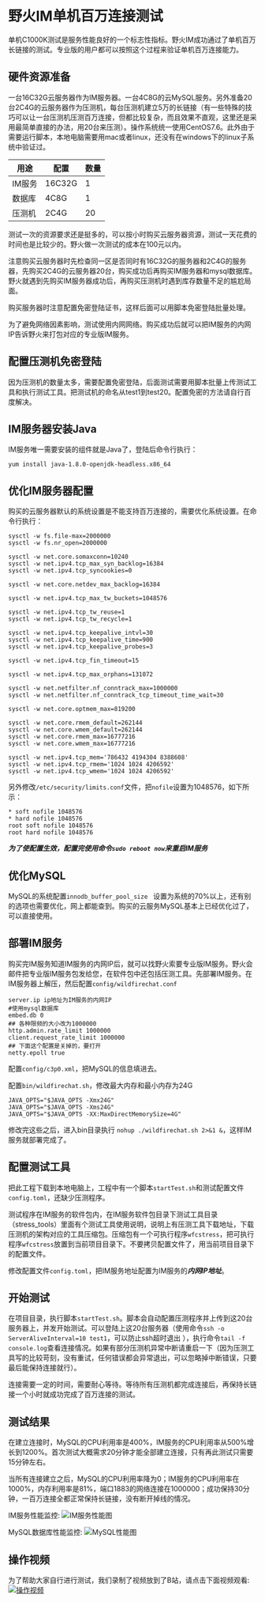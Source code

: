 # 野火IM单机百万连接测试
单机C1000K测试是服务性能良好的一个标志性指标。野火IM成功通过了单机百万长链接的测试。专业版的用户都可以按照这个过程来验证单机百万连接能力。

## 硬件资源准备
一台16C32G云服务器作为IM服务器。一台4C8G的云MySQL服务。另外准备20台2C4G的云服务器作为压测机，每台压测机建立5万的长链接（有一些特殊的技巧可以让一台压测机压测百万连接，但都比较复杂，而且效果不直观，这里还是采用最简单直接的办法，用20台来压测）。操作系统统一使用CentOS7.6。此外由于需要运行脚本，本地电脑需要用mac或者linux，还没有在windows下的linux子系统中验证过。

| 用途 | 配置 | 数量 |
| ------ | ------ | ------ |
| IM服务 | 16C32G | 1 |
| 数据库 | 4C8G | 1 |
| 压测机 | 2C4G | 20 |


测试一次的资源要求还是挺多的，可以按小时购买云服务器资源，测试一天花费的时间也是比较少的。野火做一次测试的成本在100元以内。

注意购买云服务器时先检查同一区是否同时有16C32G的服务器和2C4G的服务器，先购买2C4G的云服务器20台，购买成功后再购买IM服务器和mysql数据库。野火就遇到先购买IM服务器成功后，再购买压测机时遇到库存数量不足的尴尬局面。

购买服务器时注意配置免密登陆证书，这样后面可以用脚本免密登陆批量处理。

为了避免网络因素影响，测试使用内网网络。购买成功后就可以把IM服务的内网IP告诉野火来打包对应的专业版IM服务。


## 配置压测机免密登陆
因为压测机的数量太多，需要配置免密登陆，后面测试需要用脚本批量上传测试工具和执行测试工具。把测试机的命名从test1到test20。配置免密的方法请自行百度解决。

## IM服务器安装Java
IM服务唯一需要安装的组件就是Java了，登陆后命令行执行：
```
yum install java-1.8.0-openjdk-headless.x86_64
```

## 优化IM服务器配置
购买的云服务器默认的系统设置是不能支持百万连接的，需要优化系统设置。在命令行执行：
```
sysctl -w fs.file-max=2000000
sysctl -w fs.nr_open=2000000

sysctl -w net.core.somaxconn=10240
sysctl -w net.ipv4.tcp_max_syn_backlog=16384
sysctl -w net.ipv4.tcp_syncookies=0

sysctl -w net.core.netdev_max_backlog=16384

sysctl -w net.ipv4.tcp_max_tw_buckets=1048576

sysctl -w net.ipv4.tcp_tw_reuse=1
sysctl -w net.ipv4.tcp_tw_recycle=1

sysctl -w net.ipv4.tcp_keepalive_intvl=30
sysctl -w net.ipv4.tcp_keepalive_time=900
sysctl -w net.ipv4.tcp_keepalive_probes=3

sysctl -w net.ipv4.tcp_fin_timeout=15

sysctl -w net.ipv4.tcp_max_orphans=131072

sysctl -w net.netfilter.nf_conntrack_max=1000000
sysctl -w net.netfilter.nf_conntrack_tcp_timeout_time_wait=30

sysctl -w net.core.optmem_max=819200

sysctl -w net.core.rmem_default=262144
sysctl -w net.core.wmem_default=262144
sysctl -w net.core.rmem_max=16777216
sysctl -w net.core.wmem_max=16777216

sysctl -w net.ipv4.tcp_mem='786432 4194304 8388608'
sysctl -w net.ipv4.tcp_rmem='1024 1024 4206592'
sysctl -w net.ipv4.tcp_wmem='1024 1024 4206592'
```
另外修改```/etc/security/limits.conf```文件，把```nofile```设置为1048576，如下所示：
```
* soft nofile 1048576
* hard nofile 1048576
root soft nofile 1048576
root hard nofile 1048576
```

***为了使配置生效，配置完使用命令```sudo reboot now```来重启IM服务***

## 优化MySQL
MySQL的系统配置```innodb_buffer_pool_size ``` 设置为系统的70%以上，还有别的选项也需要优化，网上都能查到。购买的云服务MySQL基本上已经优化过了，可以直接使用。

## 部署IM服务
购买完IM服务知道IM服务的内网IP后，就可以找野火索要专业版IM服务。野火会邮件把专业版IM服务包发给您，在软件包中还包括压测工具。先部署IM服务。在IM服务器上解压，然后配置```config/wildfirechat.conf```
```
server.ip ip地址为IM服务的内网IP
#使用mysql数据库
embed.db 0
## 各种限频的大小改为1000000
http.admin.rate_limit 1000000
client.request_rate_limit 1000000
## 下面这个配置是关掉的，要打开
netty.epoll true
```
配置```config/c3p0.xml```，把MySQL的信息填进去。

配置```bin/wildfirechat.sh```，修改最大内存和最小内存为24G
```
JAVA_OPTS="$JAVA_OPTS -Xmx24G"
JAVA_OPTS="$JAVA_OPTS -Xms24G"
JAVA_OPTS="$JAVA_OPTS -XX:MaxDirectMemorySize=4G"
```
修改完这些之后，进入bin目录执行 ```nohup ./wildfirechat.sh 2>&1 &```，这样IM服务就部署完成了。

## 配置测试工具
把此工程下载到本地电脑上，工程中有一个脚本```startTest.sh```和测试配置文件```config.toml```，还缺少压测程序。

测试程序在IM服务的软件包内，在IM服务软件包目录下测试工具目录（stress_tools）里面有个测试工具使用说明，说明上有压测工具下载地址，下载压测机的架构对应的工具压缩包。压缩包有一个可执行程序```wfcstress```，把可执行程序```wfcstress```放置到当前项目目录下。不要拷贝配置文件了，用当前项目目录下的配置文件。

修改配置文件```config.toml```，把IM服务地址配置为IM服务的***内网IP地址***。

## 开始测试
在项目目录，执行脚本```startTest.sh```。脚本会自动配置压测程序并上传到这20台服务器上，并发开始测试。可以登陆上这20台服务器（使用命令```ssh -o ServerAliveInterval=10 test1```，可以防止ssh超时退出 ），执行命令```tail -f console.log```查看连接情况。如果有部分压测机异常中断请重启一下（因为压测工具写的比较苛刻，没有重试，任何错误都会异常退出，可以忽略掉中断错误，只要最后能保持连接就行）。

连接需要一定的时间，需要耐心等待。等待所有压测机都完成连接后，再保持长链接一个小时就成功完成了百万连接的测试。

## 测试结果
在建立连接时，MySQL的CPU利用率是400%，IM服务的CPU利用率从500%增长到1200%。首次测试大概需求20分钟才能全部建立连接，只有再此测试只需要15分钟左右。

当所有连接建立之后，MySQL的CPU利用率降为0；IM服务的CPU利用率在1000%，内存利用率是81%，端口1883的网络连接在1000000；成功保持30分钟，一百万连接全都正常保持长链接，没有断开掉线的情况。

IM服务性能监控:
![IM服务性能图](./asserts/im_server_performance.png)

MySQL数据库性能监控:
![MySQL性能图](./asserts/mysql_server_performance.png)

## 操作视频
为了帮助大家自行进行测试，我们录制了视频放到了B站，请点击下面视频观看:
<a href="https://www.bilibili.com/video/BV1TZ4y1e7Ct"><img src="./asserts/bilibili_video_cover.png" alt="操作视频"></a>
